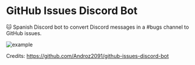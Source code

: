 # GitHub Issues Discord Bot

🐱 Spanish Discord bot to convert Discord messages in a #bugs channel to GitHub issues.

![example](./example.png)

Credits: https://github.com/Androz2091/github-issues-discord-bot
